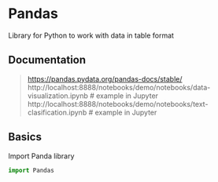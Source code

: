 # Pandas

Library for Python to work with data in table format 

## Documentation 
> https://pandas.pydata.org/pandas-docs/stable/ <br/>
> http://localhost:8888/notebooks/demo/notebooks/data-visualization.ipynb # example in Jupyter
> http://localhost:8888/notebooks/demo/notebooks/text-clasification.ipynb # example in Jupyter

## Basics 

Import Panda library 

```python
import Pandas
```
